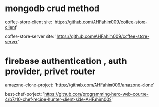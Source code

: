 # mongodb crud method

 coffee-store-client site:
'https://github.com/AHFahim009/coffee-store-client'

 coffee-store-server site:
'https://github.com/AHFahim009/coffee-store-server'

# firebase authentication , auth provider, privet router
amazone-clone-project:
'https://github.com/AHFahim009/amazone-clone'

best-chef-porject:
'https://github.com/programming-hero-web-course-4/b7a10-chef-recipe-hunter-client-side-AHFahim009'

